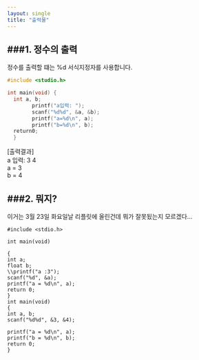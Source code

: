 ```yaml
---
layout: single
title: "출력물"
---
```


###1. 정수의 출력
---
정수를 출력할 떄는 %d 서식지정자를 사용합니다.
~~~c
#include <studio.h>

int main(void) {
  int a, b;
        printf("a입력: ");
        scanf("%d%d", &a, &b);
        printf("a=%d\n", a);
        printf("b=%d\n", b);
  return0;
  }
  ~~~
  
  [출력결과]\
  a 입력: 3 4\
  a = 3\
  b = 4
  
  
  
 ###2. 뭐지?
  ---
  이거는 3월 23일 화요일날 리플릿에 올린건데 뭐가 잘못됬는지 모르겠다...
  ~~~
  #include <stdio.h>

int main(void) 

{
 int a;
 float b;
 \\printf("a :3");
 scanf("%d", &a);
 printf("a = %d\n", a);
 return 0;
  }
int main(void)
{
  int a, b;
  scanf("%d%d", &3, &4);

  printf("a = %d\n", a);
  printf("b = %d\n", b);
  return 0;
}
~~~


